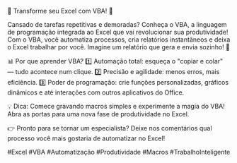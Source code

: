 🚀 Transforme seu Excel com VBA! 🚀

Cansado de tarefas repetitivas e demoradas? Conheça o VBA, a linguagem de programação integrada ao Excel que vai revolucionar sua produtividade! Com o VBA, você automatiza processos, cria relatórios instantâneos e deixa o Excel trabalhar por você. Imagine um relatório que gera e envia sozinho! 🌟

📊 Por que aprender VBA? 
1️⃣ Automação total: esqueça o "copiar e colar" — tudo acontece num clique. 
2️⃣ Precisão e agilidade: menos erros, mais eficiência. 
3️⃣ Poder de programação: crie funções personalizadas, gráficos dinâmicos e até interações com outros aplicativos do Office.

💡 Dica: Comece gravando macros simples e experimente a magia do VBA! Abra as portas para uma nova fase de produtividade no Excel.

👉 Pronto para se tornar um especialista? Deixe nos comentários qual processo você mais gostaria de automatizar no Excel!

#Excel #VBA #Automatização #Produtividade #Macros #TrabalhoInteligente
